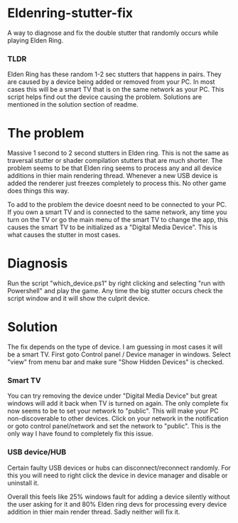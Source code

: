 # Eldenring-stutter-fix
A way to diagnose and fix the double stutter that randomly occurs while playing Elden Ring.

### TLDR
Elden Ring has these random 1-2 sec stutters that happens in pairs. They are caused by a device being added or removed from your PC. In most cases this will be a smart TV that is on the same network as your PC. This script helps find out the device causing the problem. Solutions are mentioned in the solution section of readme.

# The problem
Massive 1 second to 2 second stutters in Elden ring. This is not the same as traversal stutter or shader compilation stutters that are much shorter. The problem seems to be that Elden ring seems to process any and all device additions in thier main rendering thread. Whenever a new USB device is added the renderer just freezes completely to process this. No other game does things this way.

To add to the problem the device doesnt need to be connected to your PC. If you own a smart TV and is connected to the same network, any time you turn on the TV or go the main menu of the smart TV to change the app, this causes the smart TV to be initialized as a "Digital Media Device". This is what causes the stutter in most cases. 

# Diagnosis
Run the script "which_device.ps1" by right clicking and selecting "run with Powershell" and play the game. Any time the big stutter occurs check the script window and it will show the culprit device.

  # Solution
  The fix depends on the type of device. I am guessing in most cases it will be a smart TV. First goto Control panel / Device manager in windows. Select "view" from menu bar and make sure "Show Hidden Devices" is checked.
  
  ### Smart TV
  You can try removing the device under "Digital Media Device" but great windows will add it back when TV is turned on again. The only complete fix now seems to be to set your network to "public". This will make your PC non-discoverable to other devices. Click on your network in the notification or goto control panel/network and set the network to "public". This is the only way I have found to completely fix this issue.
  
  ### USB device/HUB
  Certain faulty USB devices or hubs can disconnect/reconnect randomly. For this you will need to right click the device in device manager and disable or uninstall it.

Overall this feels like 25% windows fault for adding a device silently without the user asking for it and 80% Elden ring devs for processing every device addition in thier main render thread. Sadly neither will fix it.
